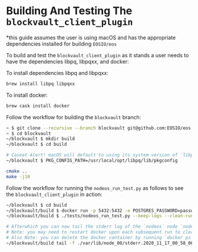 # Building And Testing The `blockvault_client_plugin`
*this guide assumes the user is using macOS and has the appropriate dependencies installed for building `EOSIO/eos`

To build and test the `blockvault_client_plugin` as it stands a user needs to have the dependencies libpq, libpqxx, and docker:

To install dependencies libpq and libpqxx:
```bash
brew install libpq libpqxx
```

To install docker:
```bash
brew cask install docker
```

Follow the workflow for building the `blockvault` branch:
```bash
~ $ git clone --recursive --branch blockvault git@github.com:EOSIO/eos.git blockvault
~ $ cd blockvault
~/blockvault $ mkdir build
~/blockvault $ cd build

# Caveat Alert! macOS will default to using its system version of `libpq`. To use the `libpq` installed by brew set the environment variable like so:
~/blockvault $ PKG_CONFIG_PATH=/usr/local/opt/libpq/lib/pkgconfig

cmake ..
make -j10
```

Follow the workflow for running the `nodeos_run_test.py` as follows to see the `blockvault_client_plugin` in action:
```bash
~/blockvault $ cd build
~/blockvault/build $ docker run -p 5432:5432 -e POSTGRES_PASSWORD=password -d postgres
~/blockvault/build $ ./tests/nodeos_run_test.py --keep-logs --clean-run -v

# Afterwhich you can now tail the stderr log of the `nodeos` node `node_00` (note: that file is given a unique ID on each subsequent run):
# Note: you may need to restart docker upon each subsequent run to clear the POSTGRES databse
# Also Note: you can delete the docker container by running `docker ps` and delete the corresponding docker CONTAINER ID like so: `docker rm -f <CONTAINER ID>`
~/blockvault/build tail -f ./var/lib/node_00/stderr.2020_11_17_00_58_06.txt | grep blockvault
```
